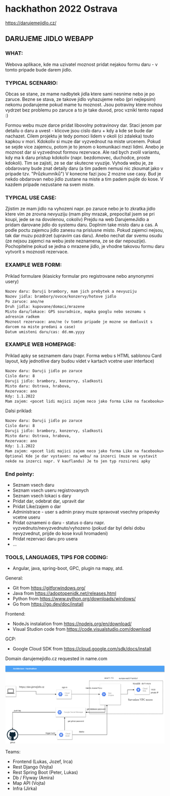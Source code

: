 # hackhathon 2022 Ostrava
https://darujemejidlo.cz/

## DARUJEME JIDLO WEBAPP
 
### WHAT:
Webova aplikace, kde ma uzivatel moznost pridat nejakou formu daru - v tomto pripade bude darem jidlo.
 
### TYPICAL SCENARIO:
Obcas se stane, ze mame nadbytek jidla ktere sami nesnime nebo je po zaruce. Bezne se stava, ze takove jidlo vyhazujeme nebo (pri nejlepsim) nekomu podarujeme pokud mame tu moznost. Jsou potraviny ktere mohou vydrzet bez problemu po zaruce a to je take duvod, proc vznikl tento napad :)
 
Formou webu muze darce pridat libovolny potravinovy dar. Staci jenom par detailu o daru a uvest - klicove jsou cislo daru + kdy a kde se bude dar nachazet. 
Cilem projektu je tedy pomoci lidem v okoli (ci zdaleka) touto kapkou v mori. Kdokoliv si muze dar vyzvednout na miste urcenem. Pokud se sejde vice zajemcu, potom je to jenom o komunikaci mezi lidmi. Anebo je moznost dar si vyzvednout formou rezervace. Ale rad bych zvolil variantu, kdy ma k daru pristup kdokoliv (napr. bezdomovec, duchodce, proste kdokoli). Tim se zajisti, ze se dar skutecne vyuzije. 
Vyhoda webu je, ze obdarovany bude znat detaily daru (a tim padem nemusi nic zkoumat jako v pripade  tzv. "Průzkumníků")
V konecne fazi jsou 2 mozne use casy. Bud je nekdo obdarovan nebo jidlo zustane na miste a tim padem pujde do kose. V kazdem pripade nezustane na svem miste.
 
 
### TYPICAL USE CASE:
Zjistim ze mam jidlo na vyhozeni napr. po zaruce nebo je to zkratka jidlo ktere vim ze zrovna nevyuziju (mam plny mrazak, prepocital jsem se pri koupi, jede se na dovolenou, cokoliv)
Prejdu na web DarujemeJidlo a pridam darovane jidlo do systemu daru. Doplnim take misto daru a cas. A podle poctu zajemcu jidlo zanesu na prislusne misto. Pokud zajemci nejsou, tak dar muzu pozdrzet (upravim cas daru). Anebo nechat dar svemu osudu (ze nejsou zajemci na webu jeste neznamena, ze se dar nepouzije). Pochopitelne pokud se jedna o mrazene jidlo, je vhodne takovou formu daru vytvorit s moznosti rezervace. 
 
 
 
### EXAMPLE WEB FORM:
Priklad formulare (klasicky formular pro registrovane nebo anynonymni usery)
```
Nazev daru: Daruji brambory, mam jich prebytek a nevyuziju
Nazev jidla: brambory/ovoce/konzervy/hotove jidlo
Po zaruce: ano/ne
Druh jidla: kupovane/domaci/mrazene
Misto daru/lokace: GPS souradnice, mapka googlu nebo seznamu s adresnim radkem
Moznost rezervace: ano/ne (v tomto pripade je mozne se domluvit s darcem na miste predani a case)
Datum umisteni daru/cas: dd.mm.yyyy
```
 
### EXAMPLE WEB HOMEPAGE:
Priklad apky se seznamem daru (napr. Forma webu s HTML sablonou Card layout, kdy jednotlive dary budou videt v kartach vcetne user interface)
```
Nazev daru: Daruji jidlo po zaruce
Cislo daru: 8
Daruji jidlo: brambory, konzervy, sladkosti
Misto daru: Ostrava, hrabova, 
Rezervace: ano
Kdy: 1.1.2022
Mam zajem: <pocet lidi majici zajem neco jako forma Like na facebooku>
```

Dalsi priklad:
```
Nazev daru: Daruji jidlo po zaruce
Cislo daru: 8
Daruji jidlo: brambory, konzervy, sladkosti
Misto daru: Ostrava, hrabova, 
Rezervace: ano
Kdy: 1.1.2022
Mam zajem: <pocet lidi majici zajem neco jako forma Like na facebooku>
Optional Kde je dar vystaven: na webu/ na inzerci (muze se vystavit nekde na inzerci napr. V kauflandu) Je to jen typ rozsireni apky
```

### End pointy:
-	Seznam vsech daru
-	Seznam vsech useru registrovanych
-	Seznam vsech lokaci s dary 
-	Pridat dar, odebrat dar, upravit dar
-	Pridat Like/zajem o dar 
-	Administrace - user s admin pravy muze spravovat vsechny prispevky vcetne useru
-	Pridat oznameni o daru - status o daru napr. vyzvednuto/nevyzvednuto/vyhozeno (pokud dar byl delsi dobu nevyzvednut, prijde do kose kvuli hromadeni)
-	Pridat rezervaci daru pro usera 
-	…
 
### TOOLS, LANGUAGES, TIPS FOR CODING:
-	Angular, java, spring-boot, GPC, plugin na mapy, atd.

 General:
 - Git from https://gitforwindows.org/
 - Java from https://adoptopenjdk.net/releases.html
 - Python from https://www.python.org/downloads/windows/ 
 - Go from https://go.dev/doc/install
 
 Frontend:
 - NodeJs instalation from https://nodejs.org/en/download/ 
 - Visual Studion code from https://code.visualstudio.com/download 
 
GCP:
 - Google Cloud SDK from https://cloud.google.com/sdk/docs/install
 
 
 
 Domain darujemejidlo.cz requested in name.com

![Architecture diagram](architecture.drawio.png?raw=true "Title")

Teams:
 - Frontend (Lukas, Jozef, Irca)
 - Rest Django (Vojta)
 - Rest Spring Boot (Peter, Lukas)
 - Db / Flyway (Amira)
 - Map API (Vojta)
 - Infra (Jirka)
